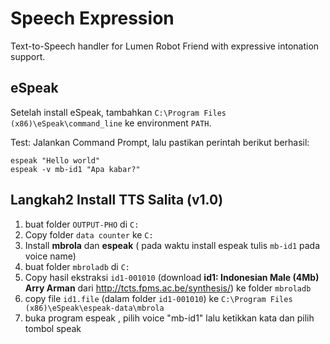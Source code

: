 # Speech Expression

Text-to-Speech handler for Lumen Robot Friend with expressive intonation support.

## eSpeak

Setelah install eSpeak, tambahkan `C:\Program Files (x86)\eSpeak\command_line` ke environment `PATH`.

Test: Jalankan Command Prompt, lalu pastikan perintah berikut berhasil:

    espeak "Hello world"
    espeak -v mb-id1 "Apa kabar?"

## Langkah2 Install TTS Salita (v1.0)

1. buat folder `OUTPUT-PHO` di `C:`
2. Copy folder `data counter` ke `C:`
3. Install **mbrola** dan **espeak** ( pada waktu install espeak tulis `mb-id1` pada voice name)
4. buat folder `mbroladb` di `C:`
5. Copy hasil ekstraksi `id1-001010` (download **id1: Indonesian Male (4Mb) Arry Arman** dari http://tcts.fpms.ac.be/synthesis/) ke folder `mbroladb`
6. copy file `id1.file` (dalam folder `id1-001010`) ke `C:\Program Files (x86)\eSpeak\espeak-data\mbrola`
7. buka program espeak , pilih voice "mb-id1" lalu ketikkan kata dan pilih tombol speak
